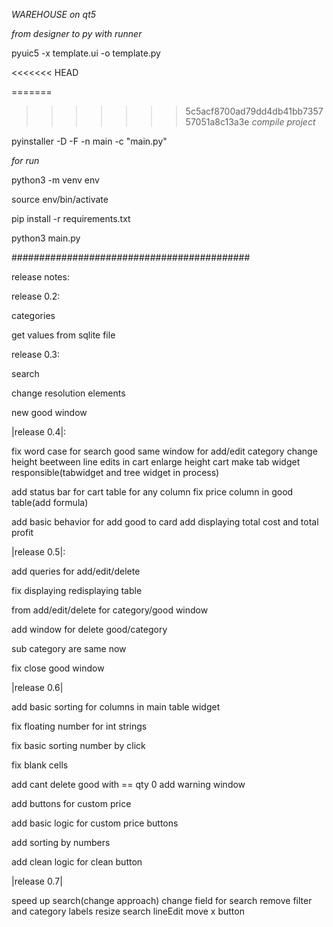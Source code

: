 *WAREHOUSE on qt5*

*from designer to py with runner*

 pyuic5 -x template.ui -o template.py

<<<<<<< HEAD

=======
>>>>>>> 5c5acf8700ad79dd4db41bb735757051a8c13a3e
*compile project*

pyinstaller -D -F -n main -c "main.py"

*for run*

python3 -m venv env 

source env/bin/activate

pip install -r requirements.txt

python3 main.py

###########################################

release notes:

release 0.2:

categories 

get values from sqlite file


release 0.3:

search 

change resolution elements

new good window

|release 0.4|:

fix word case for search good same window for add/edit category change height beetween line 
edits in cart enlarge height cart make tab widget responsible(tabwidget and tree widget in process)

add status bar for cart table for any column fix price column in good table(add formula)

add basic behavior for add good to card add displaying total cost and total profit

|release 0.5|:

add queries for add/edit/delete 

fix displaying redisplaying table

from add/edit/delete for category/good window

add window for delete good/category

sub category are same now

fix close good window


|release 0.6|

add basic sorting for columns in main table widget

fix floating number for int strings

fix basic sorting number by click

fix blank cells

add cant delete good  with == qty 0 add warning window

add buttons for custom price

add basic logic for custom price buttons

add sorting by numbers

add clean logic for clean button

|release 0.7|

speed up search(change approach)
change field for search
remove filter and category labels
resize search lineEdit move x button
